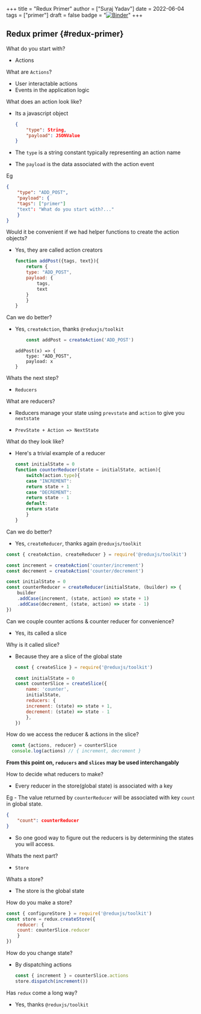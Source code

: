 +++
title = "Redux Primer"
author = ["Suraj Yadav"]
date = 2022-06-04
tags = ["primer"]
draft = false
badge = "[![Binder](https://mybinder.org/badge_logo.svg)](https://mybinder.org/v2/gh/jarusll/notebooks.git/master?labpath=%2Fredux-primer.ipynb)"
+++

## Redux primer {#redux-primer}

What do you start with?

-   Actions

What are `Actions`?

-   User interactable actions
-   Events in the application logic

What does an action look like?

-   Its a javascript object
    ```json
    {
        "type": String,
        "payload": JSONValue
    }
    ```

-   The `type` is a string constant typically representing an action name
-   The `payload` is the data associated with the action event

Eg

```json
{
    "type": "ADD_POST",
    "payload": {
	"tags": ["primer"]
	"text": "What do you start with?..."
    }
}
```

Would it be convenient if we had helper functions to create the action objects?

-   Yes, they are called action creators
    ```javascript
    function addPost({tags, text}){
        return {
    	type: "ADD_POST",
    	payload: {
    	    tags,
    	    text
    	}
        }
    }
    ```

Can we do better?

-   Yes, `createAction`, thanks `@reduxjs/toolkit`
    ```javascript
        const addPost = createAction('ADD_POST')
    ```

    ```text
    addPost(x) => {
        type: "ADD_POST",
        payload: x
    }
    ```

Whats the next step?

-   `Reducers`

What are reducers?

-   Reducers manage your state using `prevstate` and `action` to give you `nextstate`

-   `PrevState + Action => NextState`

What do they look like?

-   Here's a trivial example of a reducer
    ```javascript
    const initialState = 0
    function counterReducer(state = initialState, action){
        switch(action.type){
        case "INCREMENT":
    	return state + 1
        case "DECREMENT":
    	return state - 1
        default:
    	return state
        }
    }
    ```

Can we do better?

-   Yes, `createReducer`, thanks again `@reduxjs/toolkit`

<!--listend-->

```javascript
const { createAction, createReducer } = require('@reduxjs/toolkit')

const increment = createAction('counter/increment')
const decrement = createAction('counter/decrement')

const initialState = 0
const counterReducer = createReducer(initialState, (builder) => {
    builder
	.addCase(increment, (state, action) => state + 1)
	.addCase(decrement, (state, action) => state - 1)
})
```

Can we couple counter actions &amp; counter reducer for convenience?

-   Yes, its called a slice

Why is it called slice?

-   Because they are a slice of the global state
    ```javascript
    const { createSlice } = require('@reduxjs/toolkit')

    const initialState = 0
    const counterSlice = createSlice({
        name: 'counter',
        initialState,
        reducers: {
    	increment: (state) => state + 1,
    	decrement: (state) => state - 1
        },
    })
    ```

How do we access the reducer &amp; actions in the slice?

```javascript
  const {actions, reducer} = counterSlice
  console.log(actions) // { increment, decrement }

```

**From this point on, `reducers` and `slices` may be used interchangably**

How to decide what reducers to make?

-   Every reducer in the store(global state) is associated with a key

Eg - The value returned by `counterReducer` will be associated with key `count` in global state.

```json
{
    "count": counterReducer
}
```

-   So one good way to figure out the reducers is by determining the states you will access.

Whats the next part?

-   `Store`

Whats a store?

-   The store is the global state

How do you make a store?

```javascript
const { configureStore } = require('@reduxjs/toolkit')
const store = redux.createStore({
    reducer: {
	count: counterSlice.reducer
    }
})
```

How do you change state?

-   By dispatching actions
    ```javascript
    const { increment } = counterSlice.actions
    store.dispatch(increment())
    ```

Has `redux` come a long way?

-   Yes, thanks `@reduxjs/toolkit`
